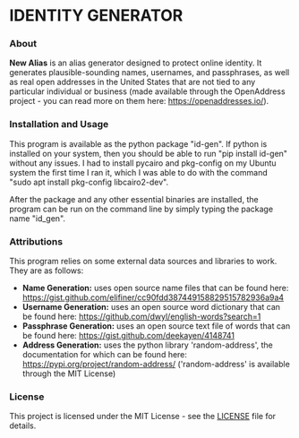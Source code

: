 
# IDENTITY GENERATOR


### About

**New Alias** is an alias generator designed to protect online identity. It generates 
plausible-sounding names, usernames, and passphrases, as well as real open addresses in the 
United States that are not tied to any particular individual or business (made available
through the OpenAddress project - you can read more on them here: https://openaddresses.io/). 

### Installation and Usage

This program is available as the python package "id-gen". If python is installed on your system,
then you should be able to run "pip install id-gen" without any issues. I had to install pycairo
and pkg-config on my Ubuntu system the first time I ran it, which I was able to do with the 
command "sudo apt install pkg-config libcairo2-dev". 

After the package and any other essential binaries are installed, the program can be run on the
command line by simply typing the package name "id_gen".

### Attributions

This program relies on some external data sources and libraries to work. They are as follows:
* **Name Generation:** uses open source name files that can be found here: 
https://gist.github.com/elifiner/cc90fdd387449158829515782936a9a4
* **Username Generation:** uses an open source word dictionary that can be found here:
https://github.com/dwyl/english-words?search=1
* **Passphrase Generation:** uses an open source text file of words that can be found here:
https://gist.github.com/deekayen/4148741
* **Address Generation:** uses the python library 'random-address', the documentation for which 
can be found here:
https://pypi.org/project/random-address/
('random-address' is available through the MIT License)

### License

This project is licensed under the MIT License - see the [LICENSE](LICENSE) file for details.


